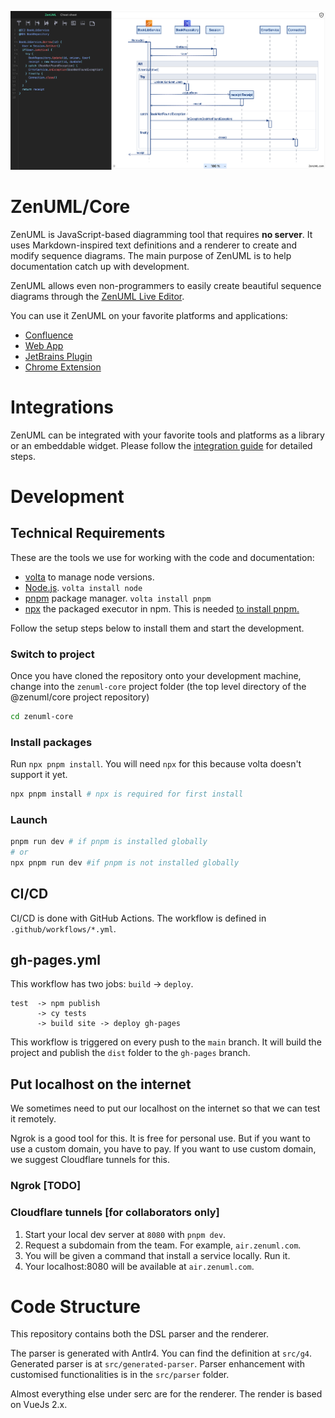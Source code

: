 ![editor](./docs/images/editor-sample.png)

# ZenUML/Core

ZenUML is JavaScript-based diagramming tool that requires **no server**. It uses Markdown-inspired text definitions
and a renderer to create and modify sequence diagrams. The main purpose of ZenUML is to
help documentation catch up with development.

ZenUML allows even non-programmers to easily create beautiful sequence diagrams through
the [ZenUML Live Editor](https://app.zenuml.com).

You can use it ZenUML on your favorite platforms and applications:

- [Confluence](https://marketplace.atlassian.com/apps/1218380/zenuml-diagrams-for-confluence-freemium?hosting=cloud&tab=overview)
- [Web App](https://app.zenuml.com/)
- [JetBrains Plugin](https://plugins.jetbrains.com/plugin/12437-zenuml-support)
- [Chrome Extension](https://chrome.google.com/webstore/detail/zenuml-sequence/kcpganeflmhffnlofpdmcjklmdpbbmef)

# Integrations

ZenUML can be integrated with your favorite tools and platforms as a library or an embeddable widget.
Please follow the [integration guide](./docs/asciidoc/integration-guide.adoc) for detailed steps.

# Development

## Technical Requirements

These are the tools we use for working with the code and documentation:

- [volta](https://volta.sh/) to manage node versions.
- [Node.js](https://nodejs.org/en/). `volta install node`
- [pnpm](https://pnpm.io/) package manager. `volta install pnpm`
- [npx](https://docs.npmjs.com/cli/v8/commands/npx) the packaged executor in npm. This is needed [to install pnpm.](#install-packages)

Follow the setup steps below to install them and start the development.

### Switch to project

Once you have cloned the repository onto your development machine, change into the `zenuml-core` project folder (the top level directory of the @zenuml/core project repository)

```bash
cd zenuml-core
```

### Install packages

Run `npx pnpm install`. You will need `npx` for this because volta doesn't support it yet.

```bash
npx pnpm install # npx is required for first install
```

### Launch

```bash
pnpm run dev # if pnpm is installed globally
# or
npx pnpm run dev #if pnpm is not installed globally
```

## CI/CD

CI/CD is done with GitHub Actions. The workflow is defined in `.github/workflows/*.yml`.

## gh-pages.yml

This workflow has two jobs: `build` -> `deploy`.

```text
test  -> npm publish
      -> cy tests
      -> build site -> deploy gh-pages
```

This workflow is triggered on every push to the `main` branch.
It will build the project and publish the `dist` folder to the `gh-pages` branch.

## Put localhost on the internet

We sometimes need to put our localhost on the internet so that we can test it remotely.

Ngrok is a good tool for this. It is free for personal use. But if you want to use a
custom domain, you have to pay. If you want to use custom domain, we suggest Cloudflare
tunnels for this.

### Ngrok [TODO]

### Cloudflare tunnels [for collaborators only]

1. Start your local dev server at `8080` with `pnpm dev`.
2. Request a subdomain from the team. For example, `air.zenuml.com`.
3. You will be given a command that install a service locally. Run it.
4. Your localhost:8080 will be available at `air.zenuml.com`.

# Code Structure

This repository contains both the DSL parser and the renderer.

The parser is generated with Antlr4. You can find the definition at `src/g4`. Generated parser is at `src/generated-parser`.
Parser enhancement with customised functionalities is in the `src/parser` folder.

Almost everything else under serc are for the renderer. The render is based on VueJs 2.x.
